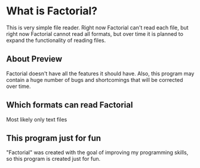 # What is Factorial?
This is very simple file reader. Right now Factorial can't read each file, but right now Factorial cannot read all formats, but over time it is planned to expand the functionality of reading files.

## About Preview
Factorial doesn't have all the features it should have. Also, this program may contain a huge number of bugs and shortcomings that will be corrected over time.

## Which formats can read Factorial
Most likely only text files

## This program just for fun
"Factorial" was created with the goal of improving my programming skills, so this program is created just for fun.
